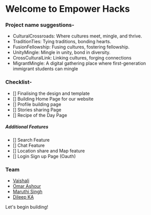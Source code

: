 # Welcome to Empower Hacks 

### Project name suggestions-
- CulturalCrossroads: Where cultures meet, mingle, and thrive.
- TraditionTies: Tying traditions, bonding hearts.
- FusionFellowship: Fusing cultures, fostering fellowship.
- UnityMingle: Mingle in unity, bond in diversity.
- CrossCulturalLink: Linking cultures, forging connections
- MigrantMingle: A digital gathering place where first-generation immigrant students can mingle 

### Checklist-
- [] Finalising the design and template
- [] Building Home Page for our website 
- [] Profile building page
- [] Stories sharing Page
- [] Recipe of the Day Page

##### Additional Features
- [] Search Feature 
- [] Chat Feature 
- [] Location share and Map feature 
- [] Login Sign up Page (Oauth)

### Team 
- [Vaishali](https://www.github.com/arcVaishali)
- [Omar Ashour](https://www.github.com/o-ashour)
- [Maruthi Singh](https://github.com/MaruthiSingh)
- [Dileep KA](https://www.github.com/Dileep2608)


Let's begin building! 


